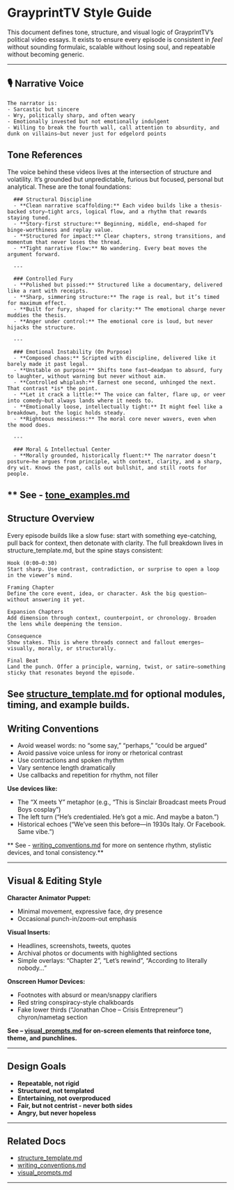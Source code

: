 # GrayprintTV Style Guide

This document defines tone, structure, and visual logic of GrayprintTV’s political video essays. It exists to ensure every episode is consistent in *feel* without sounding formulaic, scalable without losing soul, and repeatable without becoming generic.

---

## 🎙️ Narrative Voice

    The narrator is:
    - Sarcastic but sincere
    - Wry, politically sharp, and often weary
    - Emotionally invested but not emotionally indulgent
    - Willing to break the fourth wall, call attention to absurdity, and dunk on villains—but never just for edgelord points

## Tone References

The voice behind these videos lives at the intersection of structure and volatility. It’s grounded but unpredictable, furious but focused, personal but analytical. These are the tonal foundations:

      ### Structural Discipline
      - **Clean narrative scaffolding:** Each video builds like a thesis-backed story—tight arcs, logical flow, and a rhythm that rewards staying tuned.  
      - **Story-first structure:** Beginning, middle, end—shaped for binge-worthiness and replay value.  
      - **Structured for impact:** Clear chapters, strong transitions, and momentum that never loses the thread.  
      - **Tight narrative flow:** No wandering. Every beat moves the argument forward.  
      
      ---
      
      ### Controlled Fury
      - **Polished but pissed:** Structured like a documentary, delivered like a rant with receipts.  
      - **Sharp, simmering structure:** The rage is real, but it’s timed for maximum effect.  
      - **Built for fury, shaped for clarity:** The emotional charge never muddies the thesis.  
      - **Anger under control:** The emotional core is loud, but never hijacks the structure.
      
      ---
      
      ### Emotional Instability (On Purpose)
      - **Composed chaos:** Scripted with discipline, delivered like it barely made it past legal.  
      - **Unstable on purpose:** Shifts tone fast—deadpan to absurd, fury to laughter, without warning but never without aim.  
      - **Controlled whiplash:** Earnest one second, unhinged the next. That contrast *is* the point.  
      - **Let it crack a little:** The voice can falter, flare up, or veer into comedy—but always lands where it needs to.  
      - **Emotionally loose, intellectually tight:** It might feel like a breakdown, but the logic holds steady.  
      - **Righteous messiness:** The moral core never wavers, even when the mood does.
      
      ---
      
      ### Moral & Intellectual Center
      - **Morally grounded, historically fluent:** The narrator doesn’t posture—he argues from principle, with context, clarity, and a sharp, dry wit. Knows the past, calls out bullshit, and still roots for people.

  ** See - [tone_examples.md](tone_examples.md)
  ---
  
## Structure Overview

Every episode builds like a slow fuse: start with something eye-catching, pull back for context, then detonate with clarity. The full breakdown lives in structure_template.md, but the spine stays consistent:

    Hook (0:00–0:30)
    Start sharp. Use contrast, contradiction, or surprise to open a loop in the viewer’s mind.
    
    Framing Chapter
    Define the core event, idea, or character. Ask the big question—without answering it yet.
    
    Expansion Chapters
    Add dimension through context, counterpoint, or chronology. Broaden the lens while deepening the tension.
    
    Consequence
    Show stakes. This is where threads connect and fallout emerges—visually, morally, or structurally.
    
    Final Beat
    Land the punch. Offer a principle, warning, twist, or satire—something sticky that resonates beyond the episode.

**See [structure_template.md](structure_template.md) for optional modules, timing, and example builds.**
---

## Writing Conventions

- Avoid weasel words: no “some say,” “perhaps,” “could be argued”
- Avoid passive voice unless for irony or rhetorical contrast
- Use contractions and spoken rhythm
- Vary sentence length dramatically
- Use callbacks and repetition for rhythm, not filler

**Use devices like:**
- The “X meets Y” metaphor (e.g., “This is Sinclair Broadcast meets Proud Boys cosplay”)
- The left turn (“He’s credentialed. He’s got a mic. And maybe a baton.”)
- Historical echoes (“We’ve seen this before—in 1930s Italy. Or Facebook. Same vibe.”)

** See - [writing_conventions.md](writing_conventions.md) for more on sentence rhythm, stylistic devices, and tonal consistency.** 

---

## Visual & Editing Style

**Character Animator Puppet:**
- Minimal movement, expressive face, dry presence
- Occasional punch-in/zoom-out emphasis

**Visual Inserts:**
- Headlines, screenshots, tweets, quotes
- Archival photos or documents with highlighted sections
- Simple overlays: “Chapter 2”, “Let’s rewind”, “According to literally nobody…”

**Onscreen Humor Devices:**
- Footnotes with absurd or mean/snappy clarifiers
- Red string conspiracy-style chalkboards
- Fake lower thirds (“Jonathan Choe – Crisis Entrepreneur”) chyron/nametag section

**See – [visual_prompts.md](visual_prompts.md) for on-screen elements that reinforce tone, theme, and punchlines.**

---

## Design Goals

- **Repeatable, not rigid**  
- **Structured, not templated**  
- **Entertaining, not overproduced**  
- **Fair, but not centrist - never both sides**  
- **Angry, but never hopeless**

---

## Related Docs

- [structure_template.md](structure_template.md)
- [writing_conventions.md](writing_conventions.md)
- [visual_prompts.md](visual_prompts.md)

---
